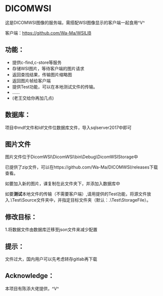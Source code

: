 DICOMWSI
=======
这是DICOMWSI图像的服务端，需搭配WSI图像显示的客户端一起食用\^V^

客户端：https://github.com/Wa-Ma/WSILIB

功能：
--------
+ 提供c-find,c-store等服务
+ 存储WSI图片，等待客户端的图片请求
+ 返回查找结果，传输图片缩略图
+ 返回图片帧给客户端
+ 提供Test功能，可以在本地测试文件的传输。
+ ......
+ (老王交给你再加几点)
  
数据库：
-------
项目中mdf文件和ldf文件位数据库文件，导入sqlserver2017中即可

图片文件
-------
图片文件位于DicomWSI\DicomWSI\bin\Debug\DicomWSIStorage中

已提供了zip文件，可以在https://github.com/Wa-Ma/DICOMWSI/releases下载查看。

如要加入新的图片，课复制在此文件夹下，并添加入数据库中

如要**测试**本地文件的传输（不需要客户端）,请用提供的Test功能，将源文件放入.\Test\Source文件夹中，并指定目标文件夹（默认：.\Test\StorageFile）。

修改目标：
----------
1.将数据文件由数据库迁移至json文件来减少配置

提示：
---------
文件过大，国内用户可以先考虑转存gitlab再下载

Acknowledge：
---------
本项目有陈添大佬提供，\^V^

